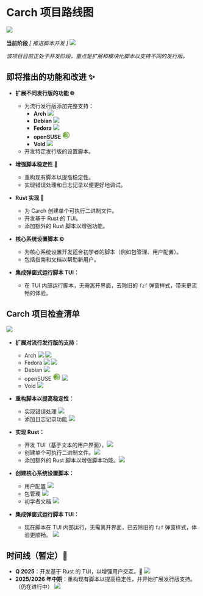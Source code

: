 # Carch 项目路线图
<img src="https://img.icons8.com/?size=80&id=CBfO8TrnezXC&format=png" width="50" />

**当前阶段** *[ 推进脚本开发 ]* <img src="https://cdn-icons-png.flaticon.com/128/4315/4315445.png" width="20" /> 

*该项目目前正处于开发阶段，重点是扩展和模块化脚本以支持不同的发行版。*

## 即将推出的功能和改进 ✨

- **扩展不同发行版的功能 🌐**
   - 为流行发行版添加完整支持：
     - **Arch** <img src="https://img.icons8.com/?size=48&id=uIXgLv5iSlLJ&format=png" width="20" />
     - **Debian** <img src="https://img.icons8.com/?size=48&id=17838&format=png" width="20" /> 
     - **Fedora** <img src="https://img.icons8.com/?size=48&id=ZbBhBW0N2q3D&format=png" width="20" />
     - **openSUSE** <img src="https://raw.githubusercontent.com/harilvfs/assets/refs/heads/main/suse/opensuse.png" width="20" /> 
     - **Void** <img src="https://upload.wikimedia.org/wikipedia/commons/thumb/0/02/Void_Linux_logo.svg/256px-Void_Linux_logo.svg.png" width="20" /> 
   - 开发特定发行版的设置脚本。

- **增强脚本稳定性 🔧**
   - 重构现有脚本以提高稳定性。
   - 实现错误处理和日志记录以便更好地调试。

- **Rust 实现 🦀**
  - 为 Carch 创建单个可执行二进制文件。
  - 开发基于 Rust 的 TUI。
  - 添加额外的 Rust 脚本以增强功能。

- **核心系统设置脚本 ⚙️**
   - 为核心系统设置开发适合初学者的脚本（例如包管理、用户配置）。
   - 包括指南和文档以帮助新用户。

- **集成弹窗式运行脚本 TUI：**  
  - 在 TUI 内部运行脚本，无需离开界面，去除旧的 `fzf` 弹窗样式，带来更流畅的体验。

## Carch 项目检查清单
<img src="https://cdn-icons-png.flaticon.com/128/8090/8090840.png" width="30" />

- **扩展对流行发行版的支持：**

  - Arch <img src="https://img.icons8.com/?size=48&id=uIXgLv5iSlLJ&format=png" width="20" /> <img src="https://cdn-icons-png.flaticon.com/128/190/190411.png" width="20" /> 
  - Fedora <img src="https://img.icons8.com/?size=48&id=ZbBhBW0N2q3D&format=png" width="20" /> <img src="https://cdn-icons-png.flaticon.com/128/190/190411.png" width="20" />
  - Debian <img src="https://cdn-icons-png.flaticon.com/128/190/190406.png" width="20" /> 
  - openSUSE <img src="https://raw.githubusercontent.com/harilvfs/assets/refs/heads/main/suse/opensuse.png" width="20" /> <img src="https://cdn-icons-png.flaticon.com/128/190/190411.png" width="20" />  
  - Void <img src="https://cdn-icons-png.flaticon.com/128/190/190406.png" width="20" />

- **重构脚本以提高稳定性：**

  - 实现错误处理 <img src="https://cdn-icons-png.flaticon.com/128/190/190411.png" width="20" /> 
  - 添加日志记录功能 <img src="https://cdn-icons-png.flaticon.com/128/190/190411.png" width="20" />

- **实现 Rust：**

  - 开发 TUI（基于文本的用户界面）。<img src="https://cdn-icons-png.flaticon.com/128/190/190411.png" width="20" /> 
  - 创建单个可执行二进制文件。<img src="https://cdn-icons-png.flaticon.com/128/190/190411.png" width="20" /> 
  - 添加额外的 Rust 脚本以增强脚本功能。<img src="https://cdn-icons-png.flaticon.com/128/190/190406.png" width="20" />

- **创建核心系统设置脚本：**
  
  - 用户配置 <img src="https://cdn-icons-png.flaticon.com/128/190/190411.png" width="20" />
  - 包管理 <img src="https://cdn-icons-png.flaticon.com/128/190/190411.png" width="20" />
  - 初学者文档 <img src="https://cdn-icons-png.flaticon.com/128/190/190411.png" width="20" />

- **集成弹窗式运行脚本 TUI：**  
  - 现在脚本在 TUI 内部运行，无需离开界面，已去除旧的 `fzf` 弹窗样式，体验更顺畅。 <img src="https://cdn-icons-png.flaticon.com/128/190/190411.png" width="20" />

## 时间线（暂定）📅

- **Q 2025**：开发基于 Rust 的 TUI，以增强用户交互。🦀 <img src="https://cdn-icons-png.flaticon.com/128/190/190411.png" width="20" />
- **2025/2026 年中期**：重构现有脚本以提高稳定性，并开始扩展发行版支持。（仍在进行中） <img src="https://cdn-icons-png.flaticon.com/128/190/190411.png" width="20" />